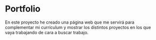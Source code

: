 # Portfolio

En este proyecto he creado una página web que me servirá para complementar mi currículum y mostrar los distintos proyectos en los que vaya trabajando de cara a buscar trabajo.
